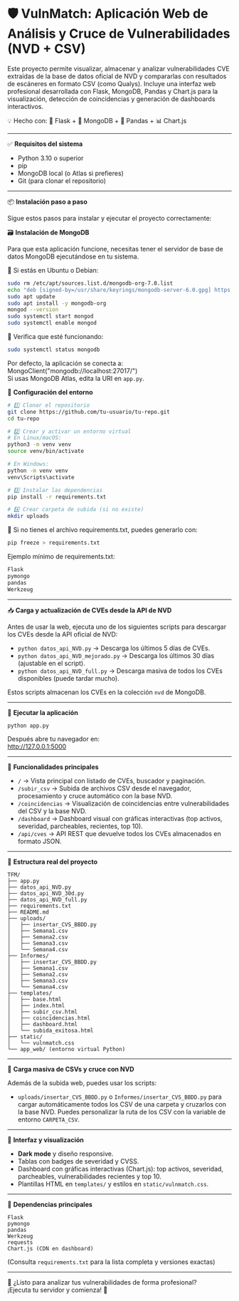 # 🛡️ VulnMatch: Aplicación Web de Análisis y Cruce de Vulnerabilidades (NVD + CSV)

Este proyecto permite visualizar, almacenar y analizar vulnerabilidades CVE extraídas de la base de datos oficial de NVD y compararlas con resultados de escáneres en formato CSV (como Qualys). Incluye una interfaz web profesional desarrollada con Flask, MongoDB, Pandas y Chart.js para la visualización, detección de coincidencias y generación de dashboards interactivos.

💡 Hecho con: 🐍 Flask + 🍃 MongoDB + 🧠 Pandas + 📊 Chart.js

---

✅ **Requisitos del sistema**  
- Python 3.10 o superior  
- pip  
- MongoDB local (o Atlas si prefieres)  
- Git (para clonar el repositorio)  

---

📦 **Instalación paso a paso**

Sigue estos pasos para instalar y ejecutar el proyecto correctamente:

🗃️ **Instalación de MongoDB**

Para que esta aplicación funcione, necesitas tener el servidor de base de datos MongoDB ejecutándose en tu sistema.

🔹 Si estás en Ubuntu o Debian:  
```bash
sudo rm /etc/apt/sources.list.d/mongodb-org-7.0.list
echo "deb [signed-by=/usr/share/keyrings/mongodb-server-6.0.gpg] https://repo.mongodb.org/apt/ubuntu jammy/mongodb-org/6.0 multiverse" | sudo tee /etc/apt/sources.list.d/mongodb-org-6.0.list
sudo apt update
sudo apt install -y mongodb-org
mongod --version
sudo systemctl start mongod
sudo systemctl enable mongod
```

🔹 Verifica que esté funcionando:  
```bash
sudo systemctl status mongodb
```

Por defecto, la aplicación se conecta a:  
MongoClient("mongodb://localhost:27017/")  
Si usas MongoDB Atlas, edita la URI en `app.py`.

🔧 **Configuración del entorno**

```bash
# 1️⃣ Clonar el repositorio
git clone https://github.com/tu-usuario/tu-repo.git
cd tu-repo

# 2️⃣ Crear y activar un entorno virtual
# En Linux/macOS:
python3 -m venv venv
source venv/bin/activate

# En Windows:
python -m venv venv
venv\Scripts\activate

# 3️⃣ Instalar las dependencias
pip install -r requirements.txt

# 4️⃣ Crear carpeta de subida (si no existe)
mkdir uploads
```

📄 Si no tienes el archivo requirements.txt, puedes generarlo con:  
```bash
pip freeze > requirements.txt
```

Ejemplo mínimo de requirements.txt:  
```txt
Flask
pymongo
pandas
Werkzeug
```

---

📥 **Carga y actualización de CVEs desde la API de NVD**

Antes de usar la web, ejecuta uno de los siguientes scripts para descargar los CVEs desde la API oficial de NVD:

- `python datos_api_NVD.py` → Descarga los últimos 5 días de CVEs.
- `python datos_api_NVD_mejorado.py` → Descarga los últimos 30 días (ajustable en el script).
- `python datos_api_NVD_full.py` → Descarga masiva de todos los CVEs disponibles (puede tardar mucho).

Estos scripts almacenan los CVEs en la colección `nvd` de MongoDB.

---

🚀 **Ejecutar la aplicación**

```bash
python app.py
```

Después abre tu navegador en:  
http://127.0.0.1:5000

---

🧪 **Funcionalidades principales**

- `/` → Vista principal con listado de CVEs, buscador y paginación.
- `/subir_csv` → Subida de archivos CSV desde el navegador, procesamiento y cruce automático con la base NVD.
- `/coincidencias` → Visualización de coincidencias entre vulnerabilidades del CSV y la base NVD.
- `/dashboard` → Dashboard visual con gráficas interactivas (top activos, severidad, parcheables, recientes, top 10).
- `/api/cves` → API REST que devuelve todos los CVEs almacenados en formato JSON.

---

📁 **Estructura real del proyecto**

```
TFM/
├── app.py
├── datos_api_NVD.py
├── datos_api_NVD_30d.py
├── datos_api_NVD_full.py
├── requirements.txt
├── README.md
├── uploads/
│   ├── insertar_CVS_BBDD.py
│   ├── Semana1.csv
│   ├── Semana2.csv
│   ├── Semana3.csv
│   └── Semana4.csv
├── Informes/
│   ├── insertar_CVS_BBDD.py
│   ├── Semana1.csv
│   ├── Semana2.csv
│   ├── Semana3.csv
│   └── Semana4.csv
├── templates/
│   ├── base.html
│   ├── index.html
│   ├── subir_csv.html
│   ├── coincidencias.html
│   ├── dashboard.html
│   └── subida_exitosa.html
├── static/
│   └── vulnmatch.css
└── app_web/ (entorno virtual Python)
```

---

🔄 **Carga masiva de CSVs y cruce con NVD**

Además de la subida web, puedes usar los scripts:
- `uploads/insertar_CVS_BBDD.py` o `Informes/insertar_CVS_BBDD.py` para cargar automáticamente todos los CSV de una carpeta y cruzarlos con la base NVD. Puedes personalizar la ruta de los CSV con la variable de entorno `CARPETA_CSV`.

---

🎨 **Interfaz y visualización**

- **Dark mode** y diseño responsive.
- Tablas con badges de severidad y CVSS.
- Dashboard con gráficas interactivas (Chart.js): top activos, severidad, parcheables, vulnerabilidades recientes y top 10.
- Plantillas HTML en `templates/` y estilos en `static/vulnmatch.css`.

---

🔌 **Dependencias principales**

```
Flask
pymongo
pandas
Werkzeug
requests
Chart.js (CDN en dashboard)
```
(Consulta `requirements.txt` para la lista completa y versiones exactas)

---

🎯 ¿Listo para analizar tus vulnerabilidades de forma profesional?  
¡Ejecuta tu servidor y comienza! 🚀
